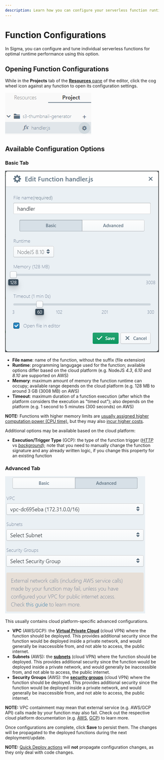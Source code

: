 ```yaml
---
description: Learn how you can configure your serverless function runtimes for optimal performance, cost and security, with Sigma cloud IDE
---
```


# Function Configurations

In Sigma, you can configure and tune individual serverless functions for optimal runtime performance using this option.


## Opening Function Configurations

While in the **Projects** tab of the [**Resources** pane](../../basic_functionalities.md#resources-pane) of the editor,
click the cog wheel icon against any function to open its configuration settings.

![Function configuration button on Projects tab](images/configure-button.png)

## Available Configuration Options

### Basic Tab

![Function Configuration: Basic tab](images/configuration-dialog-basic-tab.png)

* **File name**: name of the function, without the suffix (file extension)
* **Runtime**: programming langugage used for the function;
available options differ based on the cloud platform (e.g. NodeJS *4.3*, *6.10* and *8.10* are supported on AWS)
* **Memory**: maximum amount of memory the function runtime can occupy;
available range depends on the cloud platform (e.g. 128 MB to around 3 GB (3008 MB) on AWS)
* **Timeout**: maximum duration of a function execution (after which the platform considers the execution as "timed out");
also depends on the platform (e.g. 1 second to 5 minutes (300 seconds) on AWS)

**NOTE:**
Functions with higher memory limits are
[usually assigned higher computation power (CPU time)](https://docs.aws.amazon.com/lambda/latest/dg/resource-model.html),
but they may also [incur higher costs](https://aws.amazon.com/lambda/pricing/).

Additional options may be available based on the cloud platform:

* **Execution/Trigger Type** (GCP): the type of the function trigger
([*HTTP*](https://cloud.google.com/functions/docs/writing/#http_functions) vs
[*background*](https://cloud.google.com/functions/docs/writing/#background_functions));
note that you need to manually change the function signature and any already written logic,
if you change this property for an existing function 

### Advanced Tab

![Function Configuration: Advanced tab](images/configuration-dialog-advanced-tab.png)

This usually contains cloud platform-specific advanced configurations.

* **VPC** (AWS/GCP): the [**Virtual Private Cloud**](https://docs.aws.amazon.com/lambda/latest/dg/vpc.html)
(cloud VPN) where the function should be deployed.
This provides additional security since the function would be deployed inside a private network,
and would generally be inaccessible from, and not able to access, the public internet.
* **Subnets** (AWS): the [**subnets**](https://docs.aws.amazon.com/vpc/latest/userguide/VPC_Subnets.html)
(cloud VPN) where the function should be deployed.
This provides additional security since the function would be deployed inside a private network,
and would generally be inaccessible from, and not able to access, the public internet.
* **Security Groups** (AWS): the [**security groups**](https://docs.aws.amazon.com/vpc/latest/userguide/VPC_SecurityGroups.html)
(cloud VPN) where the function should be deployed.
This provides additional security since the function would be deployed inside a private network,
and would generally be inaccessible from, and not able to access, the public internet.

**NOTE:**
VPC containment may mean that external service (e.g. AWS/GCP API) calls made by your function may also fail.
Check out the respective cloud platform documentation
(e.g. [AWS](https://docs.aws.amazon.com/lambda/latest/dg/vpc.html), [GCP](https://cloud.google.com/vpc/docs/vpc)) to learn more.


Once configurations are complete, click **Save** to persist them.
The changes will be propagated to the deployed functions during the next deployment/update.

**NOTE:**
[Quick Deploy actions](../deployment/quick-deploy.md) will **not** propagate configuration changes,
as they only deal with code changes.